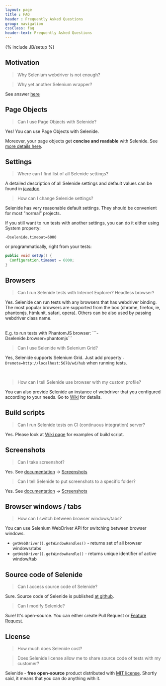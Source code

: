 ```yaml
---
layout: page
title : FAQ
header : Frequently Asked Questions
group: navigation
cssClass: faq
header-text: Frequently Asked Questions
---
```

{% include JB/setup %}

## Motivation

> Why Selenium webdriver is not enough?

> Why yet another Selenium wrapper?

See answer [here](/documentation/selenide-vs-selenium.html)

## Page Objects
> Can I use Page Objects with Selenide?

Yes! You can use Page Objects with Selenide.

Moreover, your page objects get **concise and readable** with Selenide. See [more details here](/documentation/page-objects.html).


## Settings
> Where can I find list of all Selenide settings?

A detailed description of all Selenide settings and default values can be found in [javadoc](http://selenide.org/javadoc/current//com/codeborne/selenide/Configuration.html).

> How can I change Selenide settings?

Selenide has very reasonable default settings. 
They should be convenient for most "normal" projects. 

If you still want to run tests with another settings, you can do it either using System property:

```
-Dselenide.timeout=6000
```

or programmatically, right from your tests:

```java
public void setUp() {
  Configuration.timeout = 6000;
}
```

## Browsers
>Can I run Selenide tests with Internet Explorer? Headless browser?

Yes.
Selenide can run tests with any browsers that has webdriver binding. The most popular browsers are supported from the box
(chrome, firefox, ie, phantomjs, htmlunit, safari, opera). Others can be also used by passing webdriver class name.

<br/>
E.g. to run tests with PhantomJS browser:
```-Dselenide.browser=phantomjs```

<br/>

>Can I use Selenide with Selenium Grid?

Yes, Selenide supports Selenium Grid. Just add property `-Dremote=http://localhost:5678/wd/hub` when running tests.

<br/>

>How can I tell Selenide use browser with my custom profile?

You can also provide Selenide an instance of webdriver that you configured according to your needs.
Go to [Wiki](https://github.com/codeborne/selenide/wiki/How-Selenide-creates-WebDriver) for details.

## Build scripts

>Can I run Selenide tests on CI (continuous integration) server?

Yes.
Please look at [Wiki page](https://github.com/codeborne/selenide/wiki/Build-script/) for examples of build script.

## Screenshots

> Can I take screenshot?

Yes. See [documentation](/documentation.html) -> [Screenshots](/documentation/screenshots.html)

> Can I tell Selenide to put screenshots to a specific folder?

Yes. See [documentation](/documentation.html) -> [Screenshots](/documentation/screenshots.html)

## Browser windows / tabs

> How can I switch between browser windows/tabs?

You can use Selenium WebDriver API for switching between browser windows.

  * `getWebDriver().getWindowHandles()` - returns set of all browser windows/tabs
  * `getWebDriver().getWindowHandle()` - returns unique identifier of active window/tab

## Source code of Selenide

> Can I access source code of Selenide?

Sure. Source code of Selenide is published [at github](https://github.com/codeborne/selenide/).

> Can I modify Selenide?

Sure! It's open-source. You can either create Pull Request or [Feature Request](https://github.com/codeborne/selenide/issues).

## License

> How much does Selenide cost?

> Does Selenide license allow me to share source code of tests with my customer?

Selenide - __free__ __open-source__ product distributed with [MIT license](https://github.com/codeborne/selenide/blob/master/LICENSE).
Shortly said, it means that you can do anything with it.